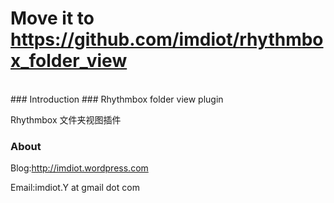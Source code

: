 # Move it to https://github.com/imdiot/rhythmbox_folder_view #
<br />
### Introduction ###
Rhythmbox folder view plugin

Rhythmbox 文件夹视图插件


### About ###
Blog:http://imdiot.wordpress.com

Email:imdiot.Y at gmail dot com